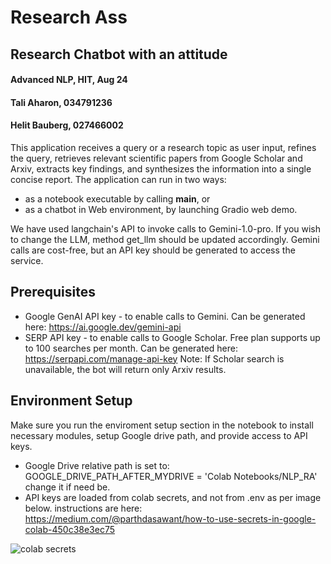 
# Research Ass
## Research Chatbot with an attitude
#### Advanced NLP, HIT, Aug 24
#### Tali Aharon,    034791236
#### Helit Bauberg,  027466002

This application receives a query or a research topic as user input, refines the query, retrieves relevant scientific papers from Google Scholar and Arxiv, 
extracts key findings, and synthesizes the information into a single concise report. 
The application can run in two ways:
- as a notebook executable by calling __main__, or 
- as a chatbot in Web environment, by launching Gradio web demo.

We have used langchain's API to invoke calls to Gemini-1.0-pro. If you wish to change the LLM, method get_llm should be updated accordingly. Gemini calls are cost-free, but an API key should be generated to access the service.


## Prerequisites

- Google GenAI API key - to enable calls to Gemini. Can be generated here: https://ai.google.dev/gemini-api
- SERP API key - to enable calls to Google Scholar. Free plan supports up to 100 searches per month. Can be generated here: https://serpapi.com/manage-api-key
Note: If Scholar search is unavailable, the bot will return only Arxiv results.  


## Environment Setup

Make sure you run the enviroment setup section in the notebook to install necessary modules, setup Google drive path, and provide access to API keys.
- Google Drive relative path is set to:
  GOOGLE_DRIVE_PATH_AFTER_MYDRIVE = 'Colab Notebooks/NLP_RA' change it if need be.
- API keys are loaded from colab secrets, and not from .env as per image below. 
  instructions are here: https://medium.com/@parthdasawant/how-to-use-secrets-in-google-colab-450c38e3ec75

![colab secrets](image.png)


